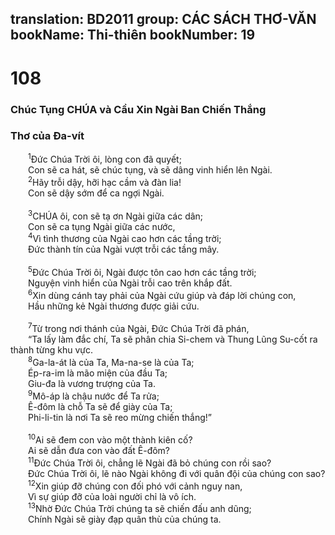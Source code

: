 translation: BD2011
group: CÁC SÁCH THƠ-VĂN
bookName: Thi-thiên 
bookNumber: 19
-------

<div class="title"><h1>108</h1><h3>Chúc Tụng CHÚA và Cầu Xin Ngài Ban Chiến Thắng</h3><h3>Thơ của Ða-vít</h3></div>
<span class="verse thi_108_1">  <sup>1</sup>Ðức Chúa Trời ôi, lòng con đã quyết;<br/>  Con sẽ ca hát, sẽ chúc tụng, và sẽ dâng vinh hiển lên Ngài.<br/></span>
<span class="verse thi_108_2">  <sup>2</sup>Hãy trỗi dậy, hỡi hạc cầm và đàn lia!<br/>  Con sẽ dậy sớm để ca ngợi Ngài.<br/><br/></span>
<span class="verse thi_108_3">  <sup>3</sup>CHÚA ôi, con sẽ tạ ơn Ngài giữa các dân;<br/>  Con sẽ ca tụng Ngài giữa các nước,<br/></span>
<span class="verse thi_108_4">  <sup>4</sup>Vì tình thương của Ngài cao hơn các tầng trời;<br/>  Ðức thành tín của Ngài vượt trỗi các tầng mây.<br/><br/></span>
<span class="verse thi_108_5">  <sup>5</sup>Ðức Chúa Trời ôi, Ngài được tôn cao hơn các tầng trời;<br/>  Nguyện vinh hiển của Ngài trỗi cao trên khắp đất.<br/></span>
<span class="verse thi_108_6">  <sup>6</sup>Xin dùng cánh tay phải của Ngài cứu giúp và đáp lời chúng con,<br/>  Hầu những kẻ Ngài thương được giải cứu.<br/><br/></span>
<span class="verse thi_108_7">  <sup>7</sup>Từ trong nơi thánh của Ngài, Ðức Chúa Trời đã phán,<br/>  “Ta lấy làm đắc chí, Ta sẽ phân chia Si-chem và Thung Lũng Su-cốt ra thành từng khu vực.<br/></span>
<span class="verse thi_108_8">  <sup>8</sup>Ga-la-át là của Ta, Ma-na-se là của Ta;<br/>  Ép-ra-im là mão miện của đầu Ta;<br/>  Giu-đa là vương trượng của Ta.<br/></span>
<span class="verse thi_108_9">  <sup>9</sup>Mô-áp là chậu nước để Ta rửa;<br/>  Ê-đôm là chỗ Ta sẽ để giày của Ta;<br/>  Phi-li-tin là nơi Ta sẽ reo mừng chiến thắng!”<br/><br/></span>
<span class="verse thi_108_10">  <sup>10</sup>Ai sẽ đem con vào một thành kiên cố?<br/>  Ai sẽ dẫn đưa con vào đất Ê-đôm?<br/></span>
<span class="verse thi_108_11">  <sup>11</sup>Ðức Chúa Trời ôi, chẳng lẽ Ngài đã bỏ chúng con rồi sao?<br/>  Ðức Chúa Trời ôi, lẽ nào Ngài không đi với quân đội của chúng con sao?<br/></span>
<span class="verse thi_108_12">  <sup>12</sup>Xin giúp đỡ chúng con đối phó với cảnh nguy nan,<br/>  Vì sự giúp đỡ của loài người chỉ là vô ích.<br/></span>
<span class="verse thi_108_13">  <sup>13</sup>Nhờ Ðức Chúa Trời chúng ta sẽ chiến đấu anh dũng;<br/>  Chính Ngài sẽ giày đạp quân thù của chúng ta.<br/></span>
